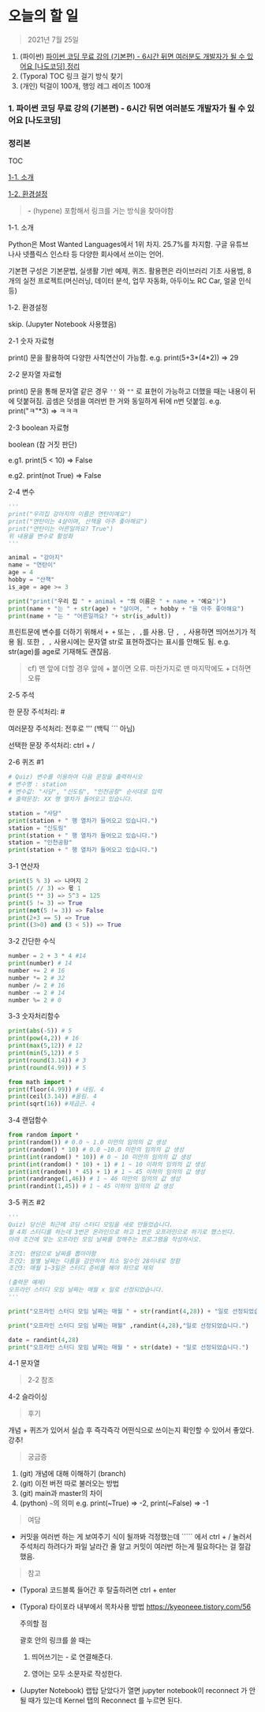 # 오늘의 할 일

> 2021년 7월 25일



1. (파이썬)  [파이썬 코딩 무료 강의 (기본편) - 6시간 뒤면 여러분도 개발자가 될 수 있어요 [나도코딩] 정리](https://www.youtube.com/watch?v=kWiCuklohdY)
2. (Typora) TOC 링크 걸기 방식 찾기
3. (개인) 턱걸이 100개, 행잉 레그 레이즈 100개



### 1. 파이썬 코딩 무료 강의 (기본편) - 6시간 뒤면 여러분도 개발자가 될 수 있어요 [나도코딩] 

### 정리본



TOC

[1-1. 소개](1\-1.-소개)

[1-2. 환경설정](#---------)



> **\-** (hypene) 포함해서 링크를 거는 방식을 찾아야함



1-1. 소개

Python은 Most Wanted Languages에서 1위 차지. 25.7%를 차지함. 구글 유튜브 나사 넷플릭스 인스타 등 다양한 회사에서 쓰이는 언어. 

기본편 구성은 기본문법, 실생활 기반 예제, 퀴즈. 활용편은 라이브러리 기초 사용법, 8개의 실전 프로젝트(머신러닝, 데이터 분석, 업무 자동화, 아두이노 RC Car, 얼굴 인식 등)



1-2. 환경설정

skip. (Jupyter Notebook 사용했음)



2-1 숫자 자료형

print() 문을 활용하여 다양한 사칙연산이 가능함. e.g. print(5+3*(4\*2)) => 29



2-2 문자열 자료형

print() 문을 통해 문자열 같은 경우 `''` 와 `""` 로 표현이 가능하고 더했을 때는 내용이 뒤에 덧붙혀짐. 곱셈은 덧셈을 여러번 한 거와 동일하게 뒤에 n번 덧붙임. e.g. print("ㅋ"*3) => ㅋㅋㅋ



2-3 boolean 자료형

boolean (참 거짓 판단)

e.g1. print(5 < 10) => False

e.g2. print(not True) => False



2-4 변수

``````python
'''
print("우리집 강아지의 이름은 연탄이예요")
print("연탄이는 4살이며, 산책을 아주 좋아해요")
print("연탄이는 어른일까요? True")
위 내용을 변수로 활성화
'''

animal = "강아지"
name = "연탄이"
age = 4
hobby = "산책"
is_age = age >= 3

print("print("우리 집 " + animal + "의 이름은 " + name + "예요")")
print(name + "는 " + str(age) + "살이며, " + hobby + "을 아주 좋아해요")
print(name + "는 " "어른일까요? "+ str(is_adult))
``````

프린트문에 변수를 더하기 위해서 `+ +` 또는 `, ,`를 사용. 단 `, ,` 사용하면 띄어쓰기가 적용 됨. 또한 `, ,` 사용시에는 문자열 str로 표현하겠다는 표시를 안해도 됨. e.g. str(age)를 age로 기재해도 괜찮음.

> cf) 맨 앞에 더할 경우 앞에 + 붙이면 오류. 마찬가지로 맨 마지막에도 + 더하면 오류



2-5 주석

한 문장 주석처리: #

여러문장 주석처리: 전후로 ''' (백틱 \``` 아님)

선택한 문장 주석처리: ctrl + /



2-6 퀴즈 #1

`````python
# Quiz) 변수를 이용하여 다음 문장을 출력하시오
# 변수명 : station
# 변수값: "사당", "신도림", "인천공항" 순서대로 입력
# 출력문장: XX 행 열차가 들어오고 있습니다.

station = "사당"
print(station + " 행 열차가 들어오고 있습니다.")
station = "신도림"
print(station + " 행 열차가 들어오고 있습니다.")
station = "인천공항"
print(station + " 행 열차가 들어오고 있습니다.")
`````



3-1 연산자

`````python
print(5 % 3) => 나머지 2
print(5 // 3) => 몫 1
print(5 ** 3) => 5^3 = 125
print(5 != 3) => True
print(not(5 != 3)) => False
print(2+3 == 5) => True
print((3>0) and (3 < 5)) => True
`````



3-2 간단한 수식

```python
number = 2 + 3 * 4 #14
print(number) # 14
number += 2 # 16
number *= 2 # 32
number /= 2 # 16
number -= 2 # 14
number %= 2 # 0
```

3-3 숫자처리함수

```python
print(abs(-5)) # 5
print(pow(4,2)) # 16
print(max(5,12)) # 12
print(min(5,12)) # 5
print(round(3.14)) # 3
print(round(4.99)) # 5

from math import *
print(floor(4.99)) # 내림. 4
print(ceil(3.14)) #올림. 4
print(sqrt(16)) #제곱근. 4
```



3-4 랜덤함수

```python
from random import *
print(random()) # 0.0 ~ 1.0 미만의 임의의 값 생성
print(random() * 10) # 0.0 ~10.0 미만의 임의의 값 생성
print(int(random() * 10)) # 0 ~ 10 미만의 임의의 값 생성
print(int(random() * 10) + 1) # 1 ~ 10 이하의 임의의 값 생성
print(int(random() * 45) + 1) # 1 ~ 45 이하의 임의의 값 생성
print(randrange(1,46)) # 1 ~ 46 미만의 임의의 값 생성
print(randint(1,45)) # 1 ~ 45 이하의 임의의 값 생성
```



3-5 퀴즈 #2

```python
'''
Quiz) 당신은 최근에 코딩 스터디 모임을 새로 만들었습니다.
월 4회 스터디를 하는데 3번은 온라인으로 하고 1번은 오프라인으로 하기로 했스빈다.
아래 조건에 맞는 오프라인 모임 날짜를 정해주는 프로그램을 작성하시오.

조건1: 랜덤으로 날짜를 뽑아야함
조건2: 월별 날짜는 다름을 감안하여 최소 일수인 28이내로 정함
조건3: 매월 1~3일은 스터디 준비를 해야 하므로 제외

(출력문 예제)
오프라인 스터디 모임 날짜는 매월 x 일로 선정되었습니다.
'''

print("오프라인 스터디 모임 날짜는 매월 " + str(randint(4,28)) + "일로 선정되었습니다.")

print("오프라인 스터디 모임 날짜는 매월" ,randint(4,28),"일로 선정되었습니다.")

date = randint(4,28)
print("오프라인 스터디 모임 날짜는 매월 " + str(date) + "일로 선정되었습니다.")
```



4-1 문자열

> 2-2 참조



4-2 슬라이싱

















> 후기

개념 + 퀴즈가 있어서 실습 후 즉각즉각 어떤식으로 쓰이는지 확인할 수 있어서 좋았다. 강추!




> 궁금증

1. (git) 개념에 대해 이해하기 (branch)
2. (git) 이전 버전 따로 불러오는 방법
3. (git) main과 master의 차이
4. (python) `~`의 의미 e.g. print(~True) => -2, print(~False) => -1






> 여담

- 커밋을 여러번 하는 게 보여주기 식이 될까봐 걱정했는데 ````` 에서 ctrl + / 눌러서 주석처리 하려다가 파일 날라간 줄 알고 커밋이 여러번 하는게 필요하다는 걸 절감했음.



> 참고

- (Typora) 코드블록 들어간 후 탈출하려면 ctrl + enter

- (Typora) 타이포라 내부에서 목차사용 방법 https://kyeoneee.tistory.com/56 

  주의할 점

  괄호 안의 링크를 쓸 때는 

  1. 띄어쓰기는 - 로 연결해준다. 

  2. 영어는 모두 소문자로 작성한다.

- (Jupyter Notebook) 랩탑 닫았다가 열면 jupyter notebook이 reconnect 가 안될 때가 있는데 Kernel 탭의 Reconnect 를 누르면 된다.






